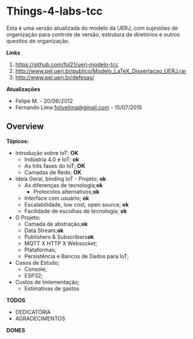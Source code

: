 # Things-4-labs-tcc

Esta é uma versão atualizada do modelo da UERJ, com sujestões de organização para
controle de versão, estrutura de diretórios e outros quesitos de organização.

**Links**
1. <https://github.com/fol21/uerj-modelo-tcc>
2. <http://www.pel.uerj.br/publico/Modelo_LaTeX_Dissertacao_UERJ.rar>
3. <http://www.pel.uerj.br/defesas/>

**Atualizações**
- Felipe M. - 20/06/2012
- Fernando Lima <folivelima@gmail.com> - 15/07/2015


## Overview 

**Tópicos:**
*  Introdução sobre IoT; **OK**
	* Indústria 4.0 e IoT; **ok**
  	* As três fases do IoT; **OK**
	* Camadas de Rede;  **OK**
* Ideía Geral, binding IoT - Projeto; **ok**
	* As diferenças de tecnologia;**ok**
    	* Protocolos alternativos;**ok**
	* Interface com usuário; **ok**
	* Escalabilidade, low cost, open source; **ok**
	* Facilidade de escolhas de tecnologia;	**ok**
 * O Projeto:
    * Camada de abstração;**ok**
    * Data Stream;**ok**
    * Publishers & Subscribers**ok**
    * MQTT X HTTP X Websocket;
    * Plataformas;
    * Persistência e Bancos de Dados para IoT;
  * Casos de Estudo;
	* Console;
	* ESP32;
  * Custos de Imlementação;
    * Estimativas de gastos


**TODOS**

* DEDICATÓRIA
* AGRADECIMENTOS


**DONES**


